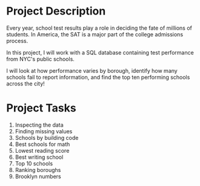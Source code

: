 # Project Description

Every year, school test results play a role in deciding the fate of millions of students. In America, the SAT is a major part of the college admissions process.

In this project, I will work with a SQL database containing test performance from NYC's public schools.

I will look at how performance varies by borough, identify how many schools fail to report information, and find the top ten performing schools across the city!

# Project Tasks
1. Inspecting the data
2. Finding missing values
3. Schools by building code
4. Best schools for math
5. Lowest reading score
6. Best writing school
7. Top 10 schools
8. Ranking boroughs
9. Brooklyn numbers
